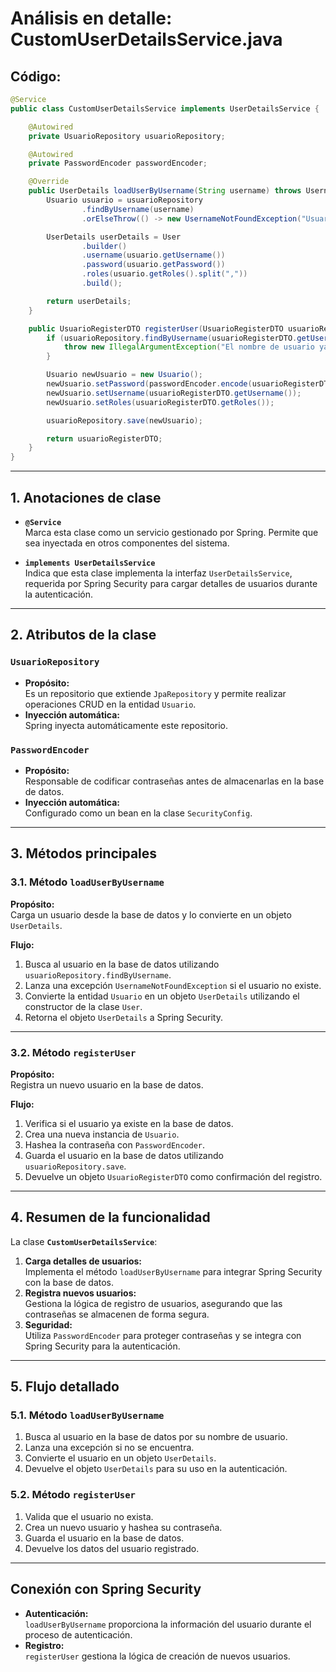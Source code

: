 
# Análisis en detalle: CustomUserDetailsService.java

## Código:
```java
@Service
public class CustomUserDetailsService implements UserDetailsService {

    @Autowired
    private UsuarioRepository usuarioRepository;

    @Autowired
    private PasswordEncoder passwordEncoder;

    @Override
    public UserDetails loadUserByUsername(String username) throws UsernameNotFoundException {
        Usuario usuario = usuarioRepository
                .findByUsername(username)
                .orElseThrow(() -> new UsernameNotFoundException("Usuario No encontrado"));

        UserDetails userDetails = User
                .builder()
                .username(usuario.getUsername())
                .password(usuario.getPassword())
                .roles(usuario.getRoles().split(","))
                .build();

        return userDetails;
    }

    public UsuarioRegisterDTO registerUser(UsuarioRegisterDTO usuarioRegisterDTO) {
        if (usuarioRepository.findByUsername(usuarioRegisterDTO.getUsername()).isPresent()) {
            throw new IllegalArgumentException("El nombre de usuario ya existe");
        }

        Usuario newUsuario = new Usuario();
        newUsuario.setPassword(passwordEncoder.encode(usuarioRegisterDTO.getPassword()));
        newUsuario.setUsername(usuarioRegisterDTO.getUsername());
        newUsuario.setRoles(usuarioRegisterDTO.getRoles());

        usuarioRepository.save(newUsuario);

        return usuarioRegisterDTO;
    }
}
```

---

## 1. Anotaciones de clase

- **`@Service`**  
  Marca esta clase como un servicio gestionado por Spring. Permite que sea inyectada en otros componentes del sistema.

- **`implements UserDetailsService`**  
  Indica que esta clase implementa la interfaz `UserDetailsService`, requerida por Spring Security para cargar detalles de usuarios durante la autenticación.

---

## 2. Atributos de la clase

### **`UsuarioRepository`**
- **Propósito:**  
  Es un repositorio que extiende `JpaRepository` y permite realizar operaciones CRUD en la entidad `Usuario`.
- **Inyección automática:**  
  Spring inyecta automáticamente este repositorio.

### **`PasswordEncoder`**
- **Propósito:**  
  Responsable de codificar contraseñas antes de almacenarlas en la base de datos.
- **Inyección automática:**  
  Configurado como un bean en la clase `SecurityConfig`.

---

## 3. Métodos principales

### **3.1. Método `loadUserByUsername`**

**Propósito:**  
Carga un usuario desde la base de datos y lo convierte en un objeto `UserDetails`.

**Flujo:**
1. Busca al usuario en la base de datos utilizando `usuarioRepository.findByUsername`.
2. Lanza una excepción `UsernameNotFoundException` si el usuario no existe.
3. Convierte la entidad `Usuario` en un objeto `UserDetails` utilizando el constructor de la clase `User`.
4. Retorna el objeto `UserDetails` a Spring Security.

---

### **3.2. Método `registerUser`**

**Propósito:**  
Registra un nuevo usuario en la base de datos.

**Flujo:**
1. Verifica si el usuario ya existe en la base de datos.
2. Crea una nueva instancia de `Usuario`.
3. Hashea la contraseña con `PasswordEncoder`.
4. Guarda el usuario en la base de datos utilizando `usuarioRepository.save`.
5. Devuelve un objeto `UsuarioRegisterDTO` como confirmación del registro.

---

## 4. Resumen de la funcionalidad

La clase **`CustomUserDetailsService`**:
1. **Carga detalles de usuarios:**  
   Implementa el método `loadUserByUsername` para integrar Spring Security con la base de datos.
2. **Registra nuevos usuarios:**  
   Gestiona la lógica de registro de usuarios, asegurando que las contraseñas se almacenen de forma segura.
3. **Seguridad:**  
   Utiliza `PasswordEncoder` para proteger contraseñas y se integra con Spring Security para la autenticación.

---

## 5. Flujo detallado

### **5.1. Método `loadUserByUsername`**
1. Busca al usuario en la base de datos por su nombre de usuario.
2. Lanza una excepción si no se encuentra.
3. Convierte el usuario en un objeto `UserDetails`.
4. Devuelve el objeto `UserDetails` para su uso en la autenticación.

### **5.2. Método `registerUser`**
1. Valida que el usuario no exista.
2. Crea un nuevo usuario y hashea su contraseña.
3. Guarda el usuario en la base de datos.
4. Devuelve los datos del usuario registrado.

---

## Conexión con Spring Security

- **Autenticación:**  
  `loadUserByUsername` proporciona la información del usuario durante el proceso de autenticación.
- **Registro:**  
  `registerUser` gestiona la lógica de creación de nuevos usuarios.
